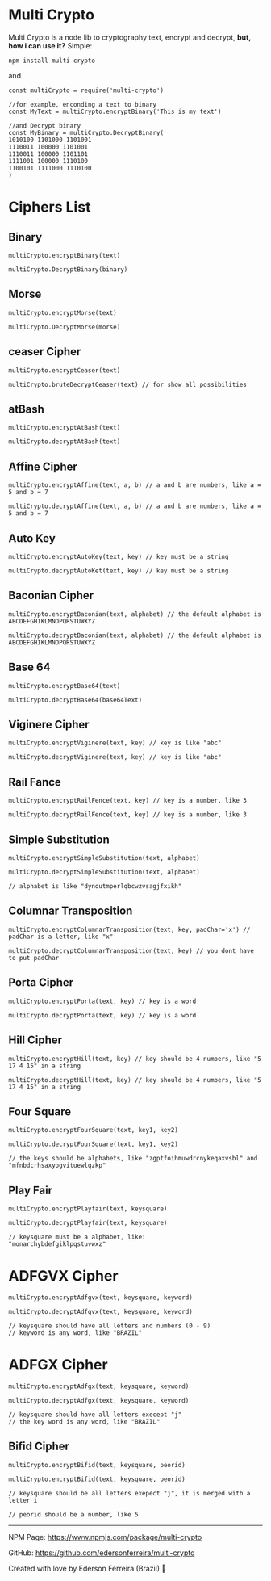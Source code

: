 # Multi Crypto

Multi Crypto is a node lib to cryptography text, encrypt and decrypt, **but, how i can use it?**
Simple:

```node
npm install multi-crypto
```

and

```node
const multiCrypto = require('multi-crypto')

//for example, enconding a text to binary
const MyText = multiCrypto.encryptBinary('This is my text')

//and Decrypt binary
const MyBinary = multiCrypto.DecryptBinary(
1010100 1101000 1101001 
1110011 100000 1101001 
1110011 100000 1101101 
1111001 100000 1110100 
1100101 1111000 1110100
)

```

# Ciphers List

## Binary

```node
multiCrypto.encryptBinary(text)

multiCrypto.DecryptBinary(binary)
```

## Morse

```node
multiCrypto.encryptMorse(text)

multiCrypto.DecryptMorse(morse)
```

## ceaser Cipher

```node
multiCrypto.encryptCeaser(text)

multiCrypto.bruteDecryptCeaser(text) // for show all possibilities
```

## atBash
```node
multiCrypto.encryptAtBash(text)

multiCrypto.decryptAtBash(text)
```

## Affine Cipher
```node
multiCrypto.encryptAffine(text, a, b) // a and b are numbers, like a = 5 and b = 7

multiCrypto.decryptAffine(text, a, b) // a and b are numbers, like a = 5 and b = 7
```

## Auto Key
```node
multiCrypto.encryptAutoKey(text, key) // key must be a string

multiCrypto.decryptAutoKet(text, key) // key must be a string
```

## Baconian Cipher
```node
multiCrypto.encryptBaconian(text, alphabet) // the default alphabet is ABCDEFGHIKLMNOPQRSTUWXYZ

multiCrypto.decryptBaconian(text, alphabet) // the default alphabet is ABCDEFGHIKLMNOPQRSTUWXYZ
```

## Base 64
```node
multiCrypto.encryptBase64(text)

multiCrypto.decryptBase64(base64Text)
```

## Viginere Cipher
```node
multiCrypto.encryptViginere(text, key) // key is like "abc"

multiCrypto.decryptViginere(text, key) // key is like "abc"
```

## Rail Fance
```node
multiCrypto.encryptRailFence(text, key) // key is a number, like 3

multiCrypto.decryptRailFence(text, key) // key is a number, like 3
```

## Simple Substitution
```node
multiCrypto.encryptSimpleSubstitution(text, alphabet)

multiCrypto.decryptSimpleSubstitution(text, alphabet)

// alphabet is like "dynoutmperlqbcwzvsagjfxikh"
```

## Columnar Transposition
```node
multiCrypto.encryptColumnarTransposition(text, key, padChar='x') // padChar is a letter, like "x"

multiCrypto.decryptColumnarTransposition(text, key) // you dont have to put padChar
```

## Porta Cipher
```node
multiCrypto.encryptPorta(text, key) // key is a word

multiCrypto.decryptPorta(text, key) // key is a word
```

## Hill Cipher
```node
multiCrypto.encryptHill(text, key) // key should be 4 numbers, like "5 17 4 15" in a string

multiCrypto.decryptHill(text, key) // key should be 4 numbers, like "5 17 4 15" in a string
```

## Four Square
```node
multiCrypto.encryptFourSquare(text, key1, key2)

multiCrypto.decryptFourSquare(text, key1, key2)

// the keys should be alphabets, like "zgptfoihmuwdrcnykeqaxvsbl" and "mfnbdcrhsaxyogvituewlqzkp"
```

## Play Fair
```node
multiCrypto.encryptPlayfair(text, keysquare)

multiCrypto.decryptPlayfair(text, keysquare)

// keysquare must be a alphabet, like:
"monarchybdefgiklpqstuvwxz"
```

# ADFGVX Cipher
```node
multiCrypto.encryptAdfgvx(text, keysquare, keyword)

multiCrypto.decryptAdfgvx(text, keysquare, keyword)

// keysquare should have all letters and numbers (0 - 9)
// keyword is any word, like "BRAZIL"
```

# ADFGX Cipher
```node
multiCrypto.encryptAdfgx(text, keysquare, keyword)

multiCrypto.decryptAdfgx(text, keysquare, keyword)

// keysquare should have all letters execept "j"
// the key word is any word, like "BRAZIL"
```

## Bifid Cipher
```node
multiCrypto.encryptBifid(text, keysquare, peorid)

multiCrypto.encryptBifid(text, keysquare, peorid)

// keysquare should be all letters exepect "j", it is merged with a letter i

// peorid should be a number, like 5
```



---
NPM Page: https://www.npmjs.com/package/multi-crypto

GitHub: https://github.com/edersonferreira/multi-crypto

Created with love by Ederson Ferreira (Brazil) :green_heart:
